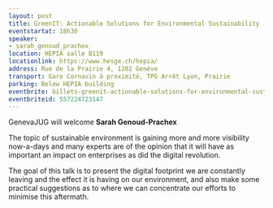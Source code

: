 ```yaml
---
layout: post
title: GreenIT: Actionable Solutions for Environmental Sustainability 
eventstartat: 18h30
speaker:
- sarah_genoud_prachex
location: HEPIA salle B119
locationlink: https://www.hesge.ch/hepia/
address: Rue de la Prairie 4, 1202 Genève
transport: Gare Cornavin à proximité, TPG Arrêt Lyon, Prairie
parking: Below HEPIA building
eventbrite: billets-greenit-actionable-solutions-for-environmental-sustainability-
eventbriteid: 557224723147
---
```


GenevaJUG will welcome **Sarah Genoud-Prachex** 

The topic of sustainable environment is gaining more and more visibility now-a-days and many experts are of the opinion that it will have as important an impact on enterprises as did the digital revolution. 

The goal of this talk is to present the digital footprint we are constantly leaving and the effect it is having on our environment, and also make some practical suggestions as to where we can concentrate our efforts to minimise this aftermath.
